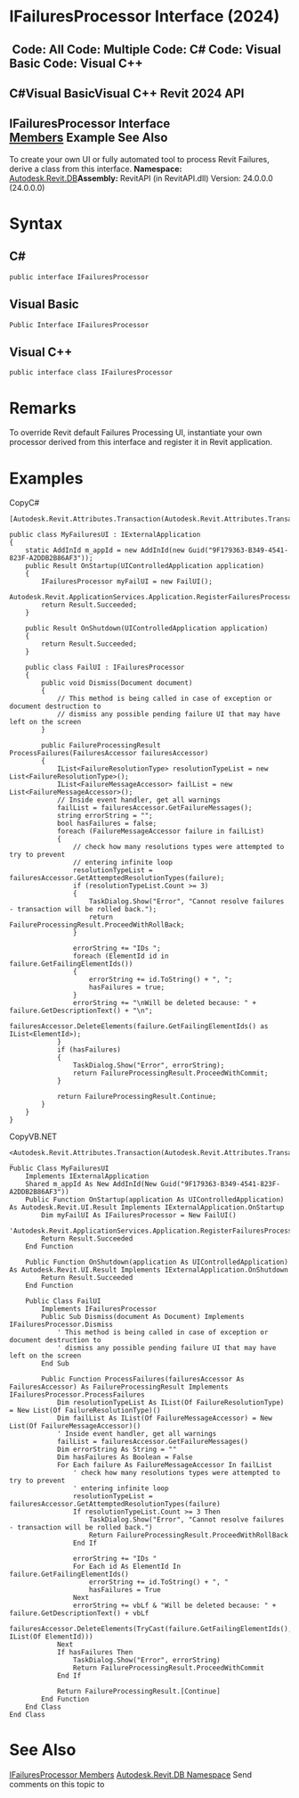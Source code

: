 # IFailuresProcessor Interface (2024)

﻿
 Code: All Code: Multiple Code: C# Code: Visual Basic Code: Visual C++   
---  
C#Visual BasicVisual C++
Revit 2024 API  
---  
IFailuresProcessor Interface  
[Members](04be4407-94c6-a5f0-a5a4-1ab2a3d831f4.md "IFailuresProcessor Members") Example See Also  
---  
To create your own UI or fully automated tool to process Revit Failures, derive a class from this interface. 
**Namespace:** [Autodesk.Revit.DB](87546ba7-461b-c646-cbb1-2cb8f5bff8b2.md "Autodesk.Revit.DB Namespace")**Assembly:** RevitAPI (in RevitAPI.dll) Version: 24.0.0.0 (24.0.0.0)
# Syntax
C#  
---  
```text
public interface IFailuresProcessor
```
  
Visual Basic  
---  
```text
Public Interface IFailuresProcessor
```
  
Visual C++  
---  
```text
public interface class IFailuresProcessor
```
  
# Remarks
To override Revit default Failures Processing UI, instantiate your own processor derived from this interface and register it in Revit application. 
# Examples
CopyC#
```text
[Autodesk.Revit.Attributes.Transaction(Autodesk.Revit.Attributes.TransactionMode.Manual)]

public class MyFailuresUI : IExternalApplication
{
    static AddInId m_appId = new AddInId(new Guid("9F179363-B349-4541-823F-A2DDB2B86AF3"));
    public Result OnStartup(UIControlledApplication application)
    {
        IFailuresProcessor myFailUI = new FailUI();
        Autodesk.Revit.ApplicationServices.Application.RegisterFailuresProcessor(myFailUI);
        return Result.Succeeded;
    }

    public Result OnShutdown(UIControlledApplication application)
    {
        return Result.Succeeded;
    }

    public class FailUI : IFailuresProcessor
    {
        public void Dismiss(Document document)
        {
            // This method is being called in case of exception or document destruction to 
            // dismiss any possible pending failure UI that may have left on the screen
        }

        public FailureProcessingResult ProcessFailures(FailuresAccessor failuresAccessor)
        {
            IList<FailureResolutionType> resolutionTypeList = new List<FailureResolutionType>();
            IList<FailureMessageAccessor> failList = new List<FailureMessageAccessor>();
            // Inside event handler, get all warnings
            failList = failuresAccessor.GetFailureMessages(); 
            string errorString = "";
            bool hasFailures = false;
            foreach (FailureMessageAccessor failure in failList)
            {
                // check how many resolutions types were attempted to try to prevent
                // entering infinite loop
                resolutionTypeList = failuresAccessor.GetAttemptedResolutionTypes(failure);
                if (resolutionTypeList.Count >= 3)
                {
                    TaskDialog.Show("Error", "Cannot resolve failures - transaction will be rolled back.");
                    return FailureProcessingResult.ProceedWithRollBack;
                }

                errorString += "IDs ";
                foreach (ElementId id in failure.GetFailingElementIds())
                {
                    errorString += id.ToString() + ", ";
                    hasFailures = true;
                }
                errorString += "\nWill be deleted because: " + failure.GetDescriptionText() + "\n";
                failuresAccessor.DeleteElements(failure.GetFailingElementIds() as IList<ElementId>);
            }
            if (hasFailures)
            {
                TaskDialog.Show("Error", errorString);
                return FailureProcessingResult.ProceedWithCommit;
            }

            return FailureProcessingResult.Continue;
        }
    }
}
```

CopyVB.NET
```text
<Autodesk.Revit.Attributes.Transaction(Autodesk.Revit.Attributes.TransactionMode.Manual)> _
Public Class MyFailuresUI
    Implements IExternalApplication
    Shared m_appId As New AddInId(New Guid("9F179363-B349-4541-823F-A2DDB2B86AF3"))
    Public Function OnStartup(application As UIControlledApplication) As Autodesk.Revit.UI.Result Implements IExternalApplication.OnStartup
        Dim myFailUI As IFailuresProcessor = New FailUI()
        'Autodesk.Revit.ApplicationServices.Application.RegisterFailuresProcessor(myFailUI);
        Return Result.Succeeded
    End Function

    Public Function OnShutdown(application As UIControlledApplication) As Autodesk.Revit.UI.Result Implements IExternalApplication.OnShutdown
        Return Result.Succeeded
    End Function

    Public Class FailUI
        Implements IFailuresProcessor
        Public Sub Dismiss(document As Document) Implements IFailuresProcessor.Dismiss
            ' This method is being called in case of exception or document destruction to 
            ' dismiss any possible pending failure UI that may have left on the screen
        End Sub

        Public Function ProcessFailures(failuresAccessor As FailuresAccessor) As FailureProcessingResult Implements IFailuresProcessor.ProcessFailures
            Dim resolutionTypeList As IList(Of FailureResolutionType) = New List(Of FailureResolutionType)()
            Dim failList As IList(Of FailureMessageAccessor) = New List(Of FailureMessageAccessor)()
            ' Inside event handler, get all warnings
            failList = failuresAccessor.GetFailureMessages()
            Dim errorString As String = ""
            Dim hasFailures As Boolean = False
            For Each failure As FailureMessageAccessor In failList
                ' check how many resolutions types were attempted to try to prevent
                ' entering infinite loop
                resolutionTypeList = failuresAccessor.GetAttemptedResolutionTypes(failure)
                If resolutionTypeList.Count >= 3 Then
                    TaskDialog.Show("Error", "Cannot resolve failures - transaction will be rolled back.")
                    Return FailureProcessingResult.ProceedWithRollBack
                End If

                errorString += "IDs "
                For Each id As ElementId In failure.GetFailingElementIds()
                    errorString += id.ToString() + ", "
                    hasFailures = True
                Next
                errorString += vbLf & "Will be deleted because: " + failure.GetDescriptionText() + vbLf
                failuresAccessor.DeleteElements(TryCast(failure.GetFailingElementIds(), IList(Of ElementId)))
            Next
            If hasFailures Then
                TaskDialog.Show("Error", errorString)
                Return FailureProcessingResult.ProceedWithCommit
            End If

            Return FailureProcessingResult.[Continue]
        End Function
    End Class
End Class
```

# See Also
[IFailuresProcessor Members](04be4407-94c6-a5f0-a5a4-1ab2a3d831f4.md "IFailuresProcessor Members")
[Autodesk.Revit.DB Namespace](87546ba7-461b-c646-cbb1-2cb8f5bff8b2.md "Autodesk.Revit.DB Namespace")
Send comments on this topic to 